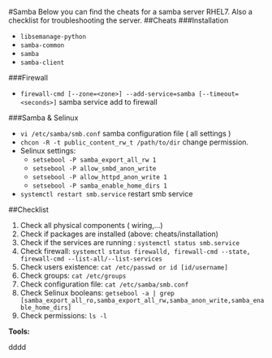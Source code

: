 #Samba
Below you can find the cheats for a samba server RHEL7.
Also a checklist for troubleshooting the server.
##Cheats
###Installation
* `libsemanage-python`
* `samba-common`
* `samba`
* `samba-client`

###Firewall
* `firewall-cmd [--zone=<zone>] --add-service=samba [--timeout=<seconds>]` samba service add to firewall

###Samba & Selinux
* `vi /etc/samba/smb.conf` samba configuration file ( all settings )
* `chcon -R -t public_content_rw_t /path/to/dir` change permission.
* Selinux settings:
  * `setsebool -P samba_export_all_rw 1`
  * `setsebool -P allow_smbd_anon_write`
  * `setsebool -P allow_httpd_anon_write 1`
  * `setsebool -P samba_enable_home_dirs 1`
* `systemctl restart smb.service` restart smb service

##Checklist
1. Check all physical components ( wiring,...)
2. Check if packages are installed (above: cheats/installation)
3. Check if the services are running : `systemctl status smb.service`
4. Check firewall: `systemctl status firewalld, firewall-cmd --state, firewall-cmd --list-all/--list-services`
5. Check users existence: `cat /etc/passwd or id [id/username]`
6. Check groups: `cat /etc/groups`
6. Check configuration file: `cat /etc/samba/smb.conf`
7. Check Selinux booleans: `getsebool -a | grep [samba_export_all_ro,samba_export_all_rw,samba_anon_write,samba_enable_home_dirs]`
8. Check permissions: `ls -l`

**Tools:**

dddd
